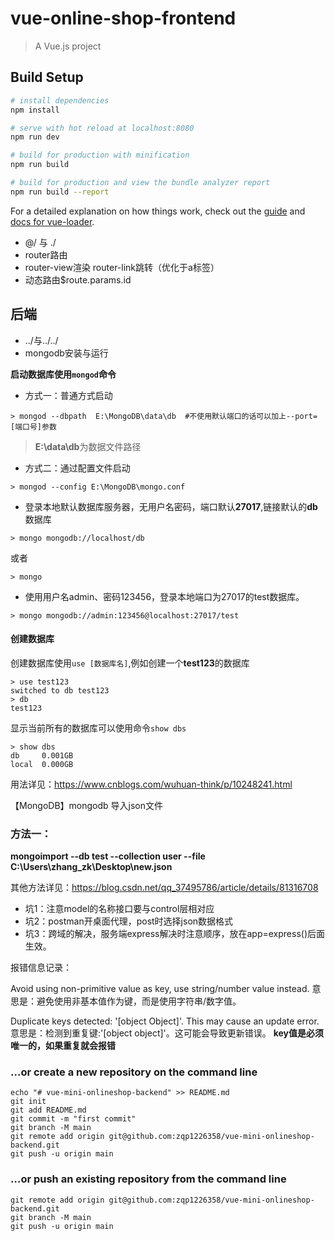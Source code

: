 # vue-online-shop-frontend

> A Vue.js project

## Build Setup

``` bash
# install dependencies
npm install

# serve with hot reload at localhost:8080
npm run dev

# build for production with minification
npm run build

# build for production and view the bundle analyzer report
npm run build --report
```

For a detailed explanation on how things work, check out the [guide](http://vuejs-templates.github.io/webpack/) and [docs for vue-loader](http://vuejs.github.io/vue-loader).



- @/ 与 ./
- router路由
- router-view渲染  router-link跳转（优化于a标签）
- 动态路由$route.params.id



## 后端

- ../与../../
- mongodb安装与运行

**启动数据库使用`mongod`命令**

- 方式一：普通方式启动

```shell
> mongod --dbpath  E:\MongoDB\data\db  #不使用默认端口的话可以加上--port=[端口号]参数
```

> **E:\data\db**为数据文件路径

- 方式二：通过配置文件启动

```shell
> mongod --config E:\MongoDB\mongo.conf
```

- 登录本地默认数据库服务器，无用户名密码，端口默认**27017**,链接默认的**db**数据库

```shell
> mongo mongodb://localhost/db 
```

或者

```shell
> mongo 
```

- 使用用户名admin、密码123456，登录本地端口为27017的test数据库。

```shell
> mongo mongodb://admin:123456@localhost:27017/test
```

#### 创建数据库

创建数据库使用`use [数据库名]`,例如创建一个**test123**的数据库

```shell
> use test123
switched to db test123
> db
test123
```

显示当前所有的数据库可以使用命令`show dbs`

```shell
> show dbs
db     0.001GB
local  0.000GB
```

用法详见：https://www.cnblogs.com/wuhuan-think/p/10248241.html

【MongoDB】mongodb 导入json文件

### 方法一：

**mongoimport --db test --collection user --file C:\Users\zhang_zk\Desktop\new.json**

其他方法详见：https://blog.csdn.net/qq_37495786/article/details/81316708



- 坑1：注意model的名称接口要与control层相对应
- 坑2：postman开桌面代理，post时选择json数据格式
- 坑3：跨域的解决，服务端express解决时注意顺序，放在app=express()后面生效。



报错信息记录：

Avoid using non-primitive value as key, use string/number value instead.
意思是：避免使用非基本值作为键，而是使用字符串/数字值。

 Duplicate keys detected: '[object Object]'. This may cause an update error.
意思是：检测到重复键:'[object object]'。这可能会导致更新错误。
**key值是必须唯一的，如果重复就会报错**



### …or create a new repository on the command line



```
echo "# vue-mini-onlineshop-backend" >> README.md
git init
git add README.md
git commit -m "first commit"
git branch -M main
git remote add origin git@github.com:zqp1226358/vue-mini-onlineshop-backend.git
git push -u origin main
```

### …or push an existing repository from the command line



```
git remote add origin git@github.com:zqp1226358/vue-mini-onlineshop-backend.git
git branch -M main
git push -u origin main
```